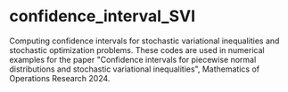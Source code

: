 # confidence_interval_SVI
Computing confidence intervals for stochastic variational inequalities and stochastic optimization problems. These codes are used in numerical examples for the paper "Confidence intervals for piecewise normal distributions and stochastic variational inequalities", Mathematics of Operations Research 2024.
